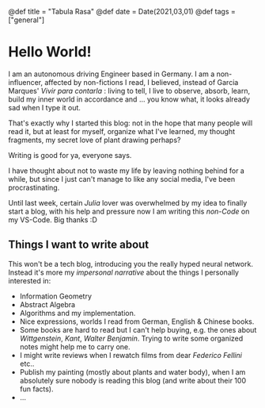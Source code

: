@def title = "Tabula Rasa"
@def date = Date(2021,03,01)
@def tags = ["general"]

# Hello World!

I am an autonomous driving Engineer based in Germany. I am a non-influencer, affected by non-fictions I read, I believed, instead of Garcia Marques' _Vivir para contarla_ : living to tell, I live to observe, absorb, learn, build my inner world in accordance and ... you know what, it looks already sad when I type it out. 

That's exactly why I started this blog: not in the hope that many people will read it, but at least for myself, organize what I've learned, my thought fragments, my secret love of plant drawing perhaps? 

Writing is good for ya, everyone says.

I have thought about not to waste my life by leaving nothing behind for a while, but since I just can't manage to like any social media, I've been procrastinating. 

Until last week, certain _Julia_ lover was overwhelmed by my idea to finally start a blog, with his help and pressure now I am writing this _non-Code_ on my VS-Code. Big thanks :D 

## Things I want to write about

This won't be a tech blog, introducing you the really hyped neural network. Instead it's more my *impersonal narrative* about the things I personally interested in:

* Information Geometry
* Abstract Algebra 
* Algorithms and my implementation. 
* Nice expressions, worlds I read from German, English & Chinese books.
* Some books are hard to read but I can't help buying, e.g. the ones about _Wittgenstein_, _Kant_, _Walter Benjamin_. Trying to write some organized notes might help me to carry one.
* I might write reviews when I rewatch films from dear _Federico Fellini_ etc..
* Publish my painting (mostly about plants and water body), when I am absolutely sure nobody is reading this blog (and write about their 100 fun facts).
* ...
